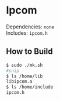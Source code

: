 # Ipcom

Dependencies: `none`  
Includes: `ipcom.h`


## How to Build

```sh
$ sudo ./mk.sh
#snip
$ ls /home/lib
libipcom.a
$ ls /home/include
ipcom.h
```
